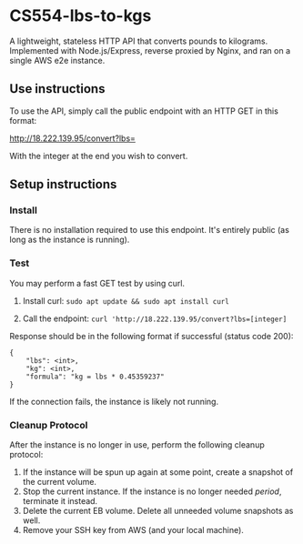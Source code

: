 # CS554-lbs-to-kgs

A lightweight, stateless HTTP API that converts pounds to kilograms. Implemented with Node.js/Express, reverse proxied by Nginx, and ran on a single AWS e2e instance.

## Use instructions

To use the API, simply call the public endpoint with an HTTP GET in this format:

http://18.222.139.95/convert?lbs=

With the integer at the end you wish to convert.

## Setup instructions

### Install

There is no installation required to use this endpoint. It's entirely public (as long as the instance is running).

### Test

You may perform a fast GET test by using curl.

1. Install curl: `sudo apt update && sudo apt install curl`

2. Call the endpoint: `curl 'http://18.222.139.95/convert?lbs=[integer]`

Response should be in the following format if successful (status code 200):
```
{
    "lbs": <int>,
    "kg": <int>,
    "formula": "kg = lbs * 0.45359237"
}
```

If the connection fails, the instance is likely not running.

### Cleanup Protocol

After the instance is no longer in use, perform the following cleanup protocol:

1. If the instance will be spun up again at some point, create a snapshot of the current volume.
2. Stop the current instance. If the instance is no longer needed *period*, terminate it instead.
3. Delete the current EB volume. Delete all unneeded volume snapshots as well.
4. Remove your SSH key from AWS (and your local machine).
